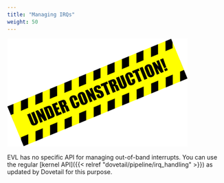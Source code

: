 ```yaml
---
title: "Managing IRQs"
weight: 50
---
```


![Alt text](/images/wip.png "To be continued")

EVL has no specific API for managing out-of-band interrupts. You can
use the regular [kernel API]({{< relref
"dovetail/pipeline/irq_handling" >}}) as updated by Dovetail for
this purpose.
